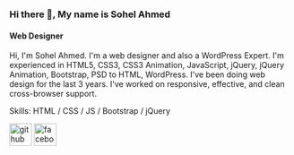 ### Hi there 👋, My name is Sohel Ahmed
#### Web Designer
Hi, I'm Sohel Ahmed. I'm a web designer and also a WordPress Expert. I'm experienced in HTML5, CSS3, CSS3 Animation, JavaScript, jQuery, jQuery Animation, Bootstrap, PSD to HTML, WordPress. I've been doing web design for the last 3 years. I've worked on responsive, effective, and clean cross-browser support.

Skills: HTML / CSS / JS / Bootstrap / jQuery



[<img src='https://cdn.jsdelivr.net/npm/simple-icons@3.0.1/icons/github.svg' alt='github' height='40'>](https://github.com/https://github.com/ahmedsohel01)  [<img src='https://cdn.jsdelivr.net/npm/simple-icons@3.0.1/icons/facebook.svg' alt='facebook' height='40'>](https://www.facebook.com/https://www.facebook.com/ahmedsohel01/)  


